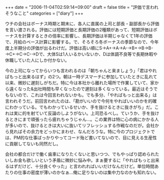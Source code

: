 +++
date = "2006-11-04T02:59:14+09:00"
draft = false
title = "評価で言われそうなこと"
categories = ["diary"]
+++

ウチの会社はボーナス時期と期末に、各人に直属の上司と部長・副部長から評価を言い渡される。評価には短期評価と長期評価の2種類があって、短期評価はボーナスを計算するときの倍率に影響し、長期評価は半期じゃなくて1年の評価で、月給のベース計算に影響する。で、そろそろ冬ボーナスの季節なので、今年度上半期分の評価が出るわけだ。評価は高い順にS→A+→A→A-→B+→B→B-→C+→C→C-→Dで、大体Sは1人いるかいないか、Dは体調不良等で長期休暇や休職していた人にしか付かない。

今の上司になってからいつも言われるのは「朝ちゃんと来ましょう」「君はやればもっと出来るはず」の2つ。朝は一時デスマーチに参加していたときに乱れて以来、微妙に遅刻しがちだ。特に今は本社から離れた場所で作業していて、家から遠くなった&出社時間も早くなったので遅刻は多くなっている。最近はそうでもないので、これは今回言われないかも。でも多分、「やればもっと出来る」は言われそうだ。前回言われたのは、「勘がいいので今何をやればいいのかを的確にわかっている。でもわかっているせいか、手を抜けるときに抜きがち」だ。これは実に的を射ていて反論のしようがない。上司恐るべし。ていうか、手を抜けるときにまで頑張ったら疲れちゃうじゃん…。この業界は特に心の病にかかる人が多いので、抜けるときは大いに抜いてリフレッシュする作戦なのだが。会社から見ればその余力をどっかにまわせ、なんだろうな。特に今のプロジェクトでは、PM的な仕事ばっかりやってコード殆ど書いてないので、目に見える生産性に貢献してないも同然だし。

会社の都合だけで働く歯車になりたくないと思いつつ、でもやっぱり認められたいしお金も欲しいという矛盾に微妙に悩み中。まぁ要するに「やればもっと出来るはずだけど、十分良くやった」と言われればいいだけなんだけど。単位時間あたりの仕事の密度が薄いのかなぁ…俺に足りないのは集中力なのかも知れない。

